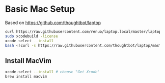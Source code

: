 # Basic Mac Setup

Based on https://github.com/thoughtbot/laptop

```sh
curl https://raw.githubusercontent.com/renuo/laptop.local/master/laptop.local > .laptop.local
sudo xcodebuild -license
xcode-select --install
bash <(curl -s https://raw.githubusercontent.com/thoughtbot/laptop/master/mac)
```

## Install MacVim

```sh
xcode-select --install # choose "Get Xcode"
brew install macvim
```
